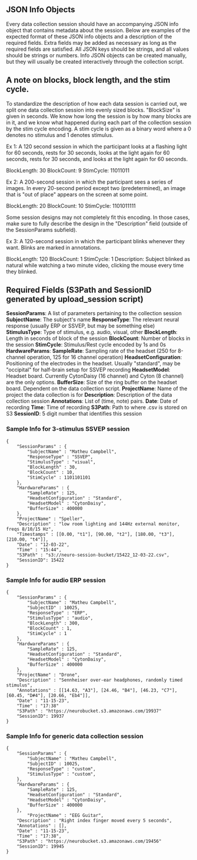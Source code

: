 ## JSON Info Objects
Every data collection session should have an accompanying JSON info object that contains metadata about the session. Below are examples of the expected format of these JSON info objects and a description of the required fields. Extra fields may be added as necessary as long as the required fields are satisfied. All JSON keys should be strings, and all values should be strings or numbers. Info JSON objects can be created manually, but they will usually be created interactively through the collection script.

## A note on blocks, block length, and the stim cycle.
To standardize the description of how each data session is carried out, we split one data collection
session into evenly sized blocks. "BlockSize" is given in seconds. We know how long the session is by how many blocks are in it, and
we know what happened during each part of the collection session by the stim cycle encoding.
A stim cycle is given as a binary word where a 0 denotes no stimulus and 1 denotes stimulus.

Ex 1: A 120 second session in which the participant looks at a flashing light for 60 seconds, rests for 30 seconds, looks at the light again for 60 seconds, rests for 30 seconds, and looks at the light again for 60 seconds.

BlockLength: 30
BlockCount: 9
StimCycle: 11011011

Ex 2: A 200-second session in which the participant sees a series of images. In every 20-second period except two (predetermined), an image that is "out of place" appears on the screen at some point.

BlockLength: 20
BlockCount: 10
StimCycle: 1101011111

Some session designs may not completely fit this encoding. In those cases, make sure to fully describe the design in the "Description" field (outside of the SessionParams subfield). 

Ex 3: A 120-second session in which the participant blinks whenever they want. Blinks are marked in annotations.

BlockLength: 120
BlockCount: 1
StimCycle: 1
Description: Subject blinked as natural while watching a two minute video, clicking the mouse every time they blinked.

## Required Fields (S3Path and SessionID generated by upload_session script)
**SessionParams**: A list of parameters pertaining to the collection session
    **SubjectName**: The subject's name
    **ResponseType**: The relevant neural response (usually ERP or SSVEP, but may be something else)
    **StimulusType**: Type of stimulus, e.g. audio, visual, other
    **BlockLength**: Length in seconds of block of the session
    **BlockCount**: Number of blocks in the session
    **StimCycle**: Stimulus/Rest cycle encoded by 1s and 0s
**HardwareParams**:
    **SampleRate**: Sampling rate of the headset (250 for 8-channel operation, 125 for 16 channel operation)
    **HeadsetConfiguration**: Positioning of the electrodes in the headset. Usually "standard", may be "occipital" for half-brain setup for SSVEP recording
    **HeadsetModel**: Headset board. Currently CytonDaisy (16 channel) and Cyton (8 channel) are the only options.
    **BufferSize**: Size of the ring buffer on the headset board. Dependent on the data collection script.
**ProjectName**: Name of the project the data collection is for
**Description**: Description of the data collection session
**Annotations**: List of (time, note) pairs.
**Date**: Date of recording
**Time**: Time of recording
**S3Path**: Path to where .csv is stored on S3
**SessionID**: 5 digit number that identifies this session

### Sample Info for 3-stimulus SSVEP session
```
{
    "SessionParams" : {
        "SubjectName" : "Matheu Campbell",
        "ResponseType" : "SSVEP",
        "StimulusType" : "visual",
        "BlockLength" : 30,
        "BlockCount" : 10,
        "StimCycle" : 1101101101
    },
    "HardwareParams" : {
        "SampleRate" : 125,
        "HeadsetConfiguration" : "Standard",
        "HeadsetModel" : "CytonDaisy",
        "BufferSize" : 400000
    },
    "ProjectName" : "Speller",
    "Description" : "low room lighting and 144Hz external monitor, freqs 8/10/15 Hz",    
    "Timestamps" : [[0.00, "t1"], [90.00, "t2"], [180.00, "t3"], [210.00, "t4"]],
    "Date" : "12-03-22",
    "Time" : "15:44",
    "S3Path" : "s3://neuro-session-bucket/15422_12-03-22.csv",
    "SessionID": 15422
}
```

### Sample Info for audio ERP session
```
{
    "SessionParams" : {
        "SubjectName" : "Matheu Campbell",
        "SubjectID" : 10025,
        "ResponseType" : "ERP",
        "StimulusType" : "audio",
        "BlockLength" : 300,
        "BlockCount" : 1,
        "StimCycle" : 1
    },
    "HardwareParams" : {
        "SampleRate" : 125,
        "HeadsetConfiguration" : "Standard",
        "HeadsetModel" : "CytonDaisy",
        "BufferSize" : 400000
    },
    "ProjectName" : "Drone",
    "Description" : "Sennheiser over-ear headphones, randomly timed stimulus",    
    "Annotations" : [[14.63, "A3"], [24.46, "B4"], [46.23, "C7"], [60.45, "D#4"], [20.66, "Eb4"]],
    "Date" : "11-15-23",
    "Time" : "17:38"
    "S3Path" : "https://neurobucket.s3.amazonaws.com/19937"
    "SessionID": 19937
}
```
### Sample Info for generic data collection session
```
{
    "SessionParams" : {
        "SubjectName" : "Matheu Campbell",
        "SubjectID" : 10025,
        "ResponseType" : "custom",
        "StimulusType" : "custom",
    },
    "HardwareParams" : {
        "SampleRate" : 125,
        "HeadsetConfiguration" : "Standard",
        "HeadsetModel" : "CytonDaisy",
        "BufferSize" : 400000
    },
        "ProjectName" : "EEG Guitar",
    "Description" : "Right index finger moved every 5 seconds",
    "Annotations" : [],
    "Date" : "11-15-23",
    "Time" : "17:38",
    "S3Path" : "https://neurobucket.s3.amazonaws.com/19456"
    "SessionID": 19945
}
```
